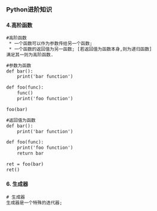 ### Python进阶知识


#### 4.高阶函数
```html
#高阶函数
 * 一个函数可以作为参数传给另一个函数;
 * 一个函数的返回值为另一函数; [若返回值为函数本身,则为递归函数]
满足其一则为高阶函数.
```
```html
#参数为函数
def bar():
    print('bar function')

def foo(func):
    func()
    print('foo function')

foo(bar)
```
```html
#返回值为函数
def bar():
    print('bar function')

def foo(func):
    print('foo function')
    return bar

ret = foo(bar)
ret()
```
#### 6. 生成器
```html
# 生成器
生成器是一个特殊的迭代器;
```